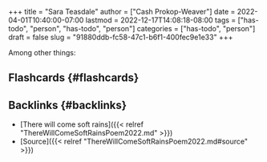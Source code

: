 +++
title = "Sara Teasdale"
author = ["Cash Prokop-Weaver"]
date = 2022-04-01T10:40:00-07:00
lastmod = 2022-12-17T14:08:18-08:00
tags = ["has-todo", "person", "has-todo", "person"]
categories = ["has-todo", "person"]
draft = false
slug = "91880ddb-fc58-47c1-b6f1-400fec9e1e33"
+++

Among other things:


## Flashcards {#flashcards}


## Backlinks {#backlinks}

-   [There will come soft rains]({{< relref "ThereWillComeSoftRainsPoem2022.md" >}})
-   [Source]({{< relref "ThereWillComeSoftRainsPoem2022.md#source" >}})
